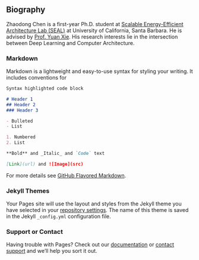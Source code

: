 ## Biography

Zhaodong Chen is a first-year Ph.D. student at [Scalable Energy-Efficient Architecture Lab (SEAL)](https://seal.ece.ucsb.edu) at University of California, Santa Barbara. He is advised by [Prof. Yuan Xie](https://web.ece.ucsb.edu/~yuanxie/). His research interests lie in the intersection between Deep Learning and Computer Architecture.

### Markdown

Markdown is a lightweight and easy-to-use syntax for styling your writing. It includes conventions for

```markdown
Syntax highlighted code block

# Header 1
## Header 2
### Header 3

- Bulleted
- List

1. Numbered
2. List

**Bold** and _Italic_ and `Code` text

[Link](url) and ![Image](src)
```

For more details see [GitHub Flavored Markdown](https://guides.github.com/features/mastering-markdown/).

### Jekyll Themes

Your Pages site will use the layout and styles from the Jekyll theme you have selected in your [repository settings](https://github.com/apuaaChen/zdchen.github.com/settings). The name of this theme is saved in the Jekyll `_config.yml` configuration file.

### Support or Contact

Having trouble with Pages? Check out our [documentation](https://help.github.com/categories/github-pages-basics/) or [contact support](https://github.com/contact) and we’ll help you sort it out.

